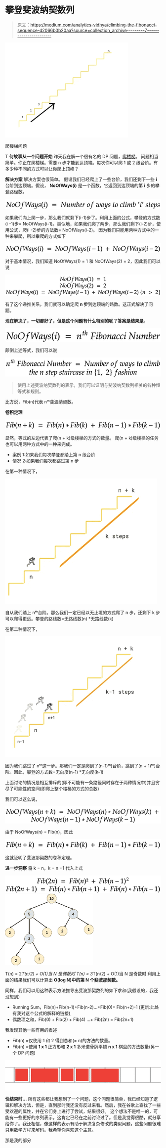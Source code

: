 # 攀登斐波纳契数列

> 原文：<https://medium.com/analytics-vidhya/climbing-the-fibonacci-sequence-d2066b0b20aa?source=collection_archive---------7----------------------->

![](img/f8e0c2fdb93eb2a24e9a94b3c6eeee66.png)

爬楼梯问题

T **何故事从一个问题开始**
昨天我在解一个很有名的 DP 问题，[爬楼梯](https://leetcode.com/problems/climbing-stairs/)。
问题相当简单。你正在爬楼梯。需要 n 步才能到达顶端。每次你可以爬 1 或 2 级台阶。有多少种不同的方式可以让你爬上顶峰？

**解决方案**
解决方案也很简单。
假设我们已经爬上了一些台阶，我们还剩下一些 **i** 台阶到达顶端。假设， **NoOfWays(i)** 是一个函数，它返回到达顶端的第 **i** 步的攀登路径数。

![](img/7dea656c134458131edd1f674fd12e6e.png)

如果我们向上爬一步，那么我们就剩下(i-1)步了。利用上面的公式，攀登的方式数(i -1)步= NoOfWays(i-1)。类似地，如果我们爬了两步，那么我们剩下(i-2)步，使用公式，爬(i -2)步的方法数= NoOfWays(i-2)。
因为我们只能用两种方式中的一种来攀爬，所以攀爬的方式如下

![](img/b3dd32dce8d73b13e6ea8da27ef1488c.png)

对于基本情况，我们知道 NoOfWays(1) = 1 和 NoOfWays(2) = 2，因此我们可以说

![](img/c55e1c8c5212a31b8edb96b4074578a6.png)

有了这个递推关系，我们就可以确定爬 **n 步**到达顶端的路数。这正式解决了问题。

**现在解决了，一切都好了，但是这个问题有什么特别的呢？**答案是**结果是**。

![](img/8cc05f36bf08a38b0246fc22bd86cf45.png)

颠倒上述等式，我们可以说

![](img/3395fedd2550afde817a8fd8d1866cec.png)

> 使用上述斐波纳契数列的表示，我们可以证明与斐波纳契数列相关的各种恒等式和规则。

比方说，Fib(n)代表 nᵗʰ斐波纳契数。

**卷积定理**

![](img/762ecd58c74b01a700d1d0c1c48608a5.png)

显然，等式的左边代表了爬(n + k)级楼梯的方式的数量。
爬(n + k)级楼梯的任务也可以用两种方式中的一种来完成。

*   案例 1:如果我们每次攀登都踏上第 n 级台阶
*   情况 2:如果我们每次都跳过第 n 步

在第一种情况下，

![](img/e273f41e8cb96fb2cb8df79ba5437df7.png)

自从我们踏上 nᵗʰ台阶。那么我们一定已经以无止境的方式爬了 n 步，还剩下 k 步可以爬得更远。攀登的路线数=无路线数(n) *无路线数(k)

在第二种情况下，

![](img/b31d64d4221cfc206ea844884cd7c0c3.png)

因为我们跳过了 nᵗʰ这一步。那我们一定是爬到了(n-1)ᵗʰ)台阶，跳到了(n + 1)ᵗʰ)台阶。因此，攀登的方式数=无向度(n-1) *无向度(k-1)

上面讨论的情况是相互排斥的(即不可能有一条路径同时存在于两种情况中)并且穷尽了可能性的空间(即爬上整个楼梯的方式的总数)

我们可以这么说，

![](img/75588e2a2b32c07d7da048cad4eb5509.png)

由于 NoOfWays(n) = Fib(n)，因此

![](img/762ecd58c74b01a700d1d0c1c48608a5.png)

这就证明了斐波那契数的卷积定理。

**进一步洞察**
将 k = n，k = n +1 代入上式

![](img/496b6b2a85c3d818071c70c57caea156.png)![](img/c1abeecadaf2959d4f9e3dc4cc3b2110.png)

T(n) = 2*T(n/2) + O(1)当 N 是偶数时
T(n) = 3*T(n/2) + O(1)当 N 是奇数时
利用上面的结果我们可以计算出 **O(log N)中的第 N 个斐波那契数。**

同样，我们可以用这种表示方法推导出斐波那契数列的如下求和(我假设的，我还没想到)

*   Running Sum，Fib(n)+Fib(n-1)+Fib(n-2)…+Fib(0)= Fib(n+2)-1
    (更新:此处 有我对这个公式的解释的链接[)](/@sci.agarg/fibonacci-sequence-running-sum-b6f441741cdc)
*   偶数项之和，Fib(0) + Fib(2) + Fib(4) …+ Fib(2n) = Fib(2n+1)

我发现其他一些有用的表述

*   Fib(n) =仅使用 1 和 2 得到总和(= n)的方法的数量。
*   Fib(n) =使用 **1 x 1** 正方形和 **2 x 1** 多米诺骨牌平铺 **n x 1** 棋盘的方法数量(另一个 DP 问题)

![](img/e19bcb2715975604aaecd914463f3a4e.png)

**快结束时…** 所有这些都让我想到了一个问题，这个问题很简单，我已经知道了逻辑和解决方法，但是，直到那时我还没有反过来看。然后，我在谷歌上查找了一些受欢迎的属性，并在它们身上进行了尝试，结果很好。
这个想法不是唯一的，可能有一些更好的序列表示，这肯定已经在之前讨论过了。但是我觉得很酷，就分享给你了。我还相信，像这样的表示有助于解决复杂修改的类似问题，这些问题很难只用数学方程来解码。我希望你喜欢这个主意。

那是我的部分